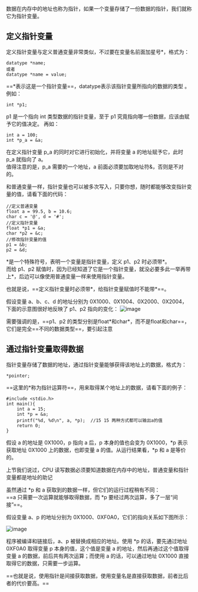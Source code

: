 数据在内存中的地址也称为指针，如果一个变量存储了一份数据的指针，我们就称它为指针变量。

## 定义指针变量

定义指针变量与定义普通变量非常类似，不过要在变量名前面加星号*，格式为：

```
datatype *name;
或者
datatype *name = value;
```

==*表示这是一个指针变量==，datatype表示该指针变量所指向的数据的类型 。例如：

```
int *p1;
```

p1 是一个指向 int 类型数据的指针变量，至于 p1 究竟指向哪一份数据，应该由赋予它的值决定。
再如：

```
int a = 100;
int *p_a = &a;
```

在定义指针变量 p_a 的同时对它进行初始化，并将变量 a 的地址赋予它，此时 p_a 就指向了 a。  
值得注意的是，p_a 需要的一个地址，a 前面必须要加取地址符&，否则是不对的。

和普通变量一样，指针变量也可以被多次写入，只要你想，随时都能够改变指针变量的值，请看下面的代码：

```
//定义普通变量
float a = 99.5, b = 10.6;
char c = '@', d = '#';
//定义指针变量
float *p1 = &a;
char *p2 = &c;
//修改指针变量的值
p1 = &b;
p2 = &d;
```

\*是一个特殊符号，表明一个变量是指针变量，定义 p1、p2 时必须带*。  
而给 p1、p2 赋值时，因为已经知道了它是一个指针变量，就没必要多此一举再带上*，后边可以像使用普通变量一样来使用指针变量。

也就是说，==定义指针变量时必须带*，给指针变量赋值时不能带*==。

假设变量 a、b、c、d 的地址分别为 0X1000、0X1004、0X2000、0X2004，下面的示意图很好地反映了 p1、p2 指向的变化：
![image](https://note.youdao.com/yws/public/resource/40eb0f2a2bbd5ae78eb3afb88ee1c19d/xmlnote/7DA98F0CC9D54124B2277D6CA85CF6C7/7713)

需要强调的是，==p1、p2 的类型分别是float\*和char\*，而不是float和char==，它们是完全==不同的数据类型==，要引起注意

## 通过指针变量取得数据

指针变量存储了数据的地址，通过指针变量能够获得该地址上的数据，格式为：

```
*pointer;
```

==这里的*称为指针运算符==，用来取得某个地址上的数据，请看下面的例子：

```
#include <stdio.h>
int main(){
    int a = 15;
    int *p = &a;
    printf("%d, %d\n", a, *p);  //15 15 两种方式都可以输出a的值
    return 0;
}
```

假设 a 的地址是 0X1000，p 指向 a 后，p 本身的值也会变为 0X1000，*p 表示获取地址 0X1000 上的数据，也即变量 a 的值。从运行结果看，*p 和 a 是等价的。

上节我们说过，CPU 读写数据必须要知道数据在内存中的地址，普通变量和指针变量都是地址的助记

虽然通过 *p 和 a 获取到的数据一样，但它们的运行过程稍有不同：  
==a 只需要一次运算就能够取得数据，而 *p 要经过两次运算，多了一层“间接”==。

假设变量 a、p 的地址分别为 0X1000、0XF0A0，它们的指向关系如下图所示：

![image](https://note.youdao.com/yws/public/resource/40eb0f2a2bbd5ae78eb3afb88ee1c19d/xmlnote/7A6130AD6D614922B5D820A2F3AAC0C3/7711)

程序被编译和链接后，a、p 被替换成相应的地址。使用 *p 的话，要先通过地址 0XF0A0 取得变量 p 本身的值，这个值是变量 a 的地址，然后再通过这个值取得变量 a 的数据，前后共有两次运算；而使用 a 的话，可以通过地址 0X1000 直接取得它的数据，只需要一步运算。

==也就是说，使用指针是间接获取数据，使用变量名是直接获取数据，前者比后者的代价要高。==